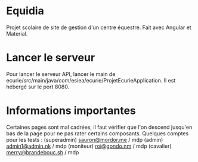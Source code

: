 # Equidia

Projet scolaire de site de gestion d'un centre équestre. Fait avec Angular et Material.

# Lancer le serveur

Pour lancer le serveur API, lancer le main de ecurie/src/main/java/com/esiea/ecurie/ProjetEcurieApplication.
Il est hébergé sur le port 8080.

# Informations importantes

Certaines pages sont mal cadrées, il faut vérifier que l'on descend jusqu'en bas de la page pour ne pas rater certains composants.
Quelques comptes pour les tests :
  (superadmin) sauron@mordor.me / mdp
  (admin) admin1@admin.nk / mdp
  (moniteur) roi@gondo.nm / mdp
  (cavalier) merry@brandebouc.sh / mdp

